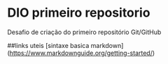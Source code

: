 # DIO primeiro repositorio
Desafio de criação do primeiro repositório Git/GitHub

##links uteis
[sintaxe basica markdown] (https://www.markdownguide.org/getting-started/)
